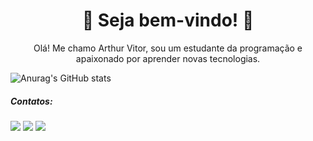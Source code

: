  <h1 align="center"><bold>💠 Seja bem-vindo! 💠</bold></h1>

 <p align="center"> Olá! Me chamo Arthur Vitor, sou um estudante da programação e apaixonado por aprender novas tecnologias.</p>
 
 ![Anurag's GitHub stats](https://github-readme-stats.vercel.app/api?username=dinnaky&show_icons=true&theme=radical)

##### Contatos:

<div>
<a href="https://instagram.com/oarthurvitor" target="_blank"><img src="https://img.shields.io/badge/-Instagram-%23E4405F?style=for-the-badge&logo=instagram&logoColor=white" target="_blank"></a>
<a href = "mailto:arhturvitorsilvio@gmail.com"><img src="https://img.shields.io/badge/Gmail-D14836?style=for-the-badge&logo=gmail&logoColor=white" target="_blank"></a>
<a href="https://www.linkedin.com/in/arthur-vitor-silvio-356084245/" target="_blank"><img src="https://img.shields.io/badge/-LinkedIn-%230077B5?style=for-the-badge&logo=linkedin&logoColor=white" target="_blank"></a>   
</div> 


